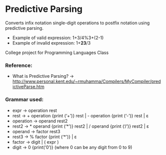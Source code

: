 # Predictive Parsing
Converts infix notation single-digit operations to postfix notation using predictive parsing. <br>
- Example of valid expression: 1+3/4%3+(2-1)<br>
- Example of invalid expression: 1+<b>23</b>/3

College project for Programming Languages Class

### Reference:
* What is Predictive Parsing? -> http://www.personal.kent.edu/~rmuhamma/Compilers/MyCompiler/predictiveParse.htm

### Grammar used:
* expr → operation rest
* rest → + operation {print (‘+’)}  rest | - operation {print (‘-’)}  rest | ε
* operation → operand rest2
* rest2 → * operand {print (‘*’)}  rest2 | / operand {print (‘/’)}  rest2 | ε
* operand → factor rest3
* rest3 → % factor {print (‘*’)} | ε
* factor → digit | ( expr )
* digit → 0 {print(‘0’)} (where 0 can be any digit from 0 to 9)
